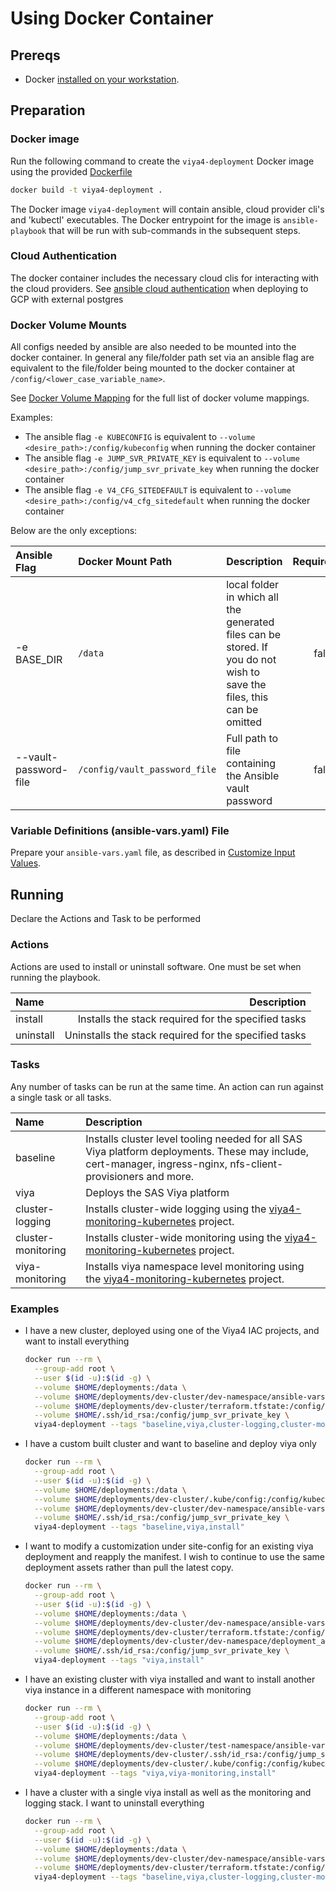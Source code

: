 # Using Docker Container

## Prereqs

- Docker [installed on your workstation](Dependencies.md#docker).

## Preparation

### Docker image

Run the following command to create the `viya4-deployment` Docker image using the provided [Dockerfile](../../Dockerfile)

```bash
docker build -t viya4-deployment .
```
The Docker image `viya4-deployment` will contain ansible, cloud provider cli's and 'kubectl' executables. The Docker entrypoint for the image is `ansible-playbook` that will be run with sub-commands in the subsequent steps.

### Cloud Authentication

The docker container includes the necessary cloud clis for interacting with the cloud providers. See [ansible cloud authentication](AnsibleCloudAuthentication.md) when deploying to GCP with external postgres

### Docker Volume Mounts

All configs needed by ansible are also needed to be mounted into the docker container. In general any file/folder path set via an ansible flag are equivalent to the file/folder being mounted to the docker container at `/config/<lower_case_variable_name>`. 

See [Docker Volume Mapping](DockerVolumeMounts.md) for the full list of docker volume mappings.

Examples:

- The ansible flag `-e KUBECONFIG` is equivalent to `--volume <desire_path>:/config/kubeconfig` when running the docker container
- The ansible flag `-e JUMP_SVR_PRIVATE_KEY` is equivalent to `--volume <desire_path>:/config/jump_svr_private_key` when running the docker container
- The ansible flag `-e V4_CFG_SITEDEFAULT` is equivalent to `--volume <desire_path>:/config/v4_cfg_sitedefault` when running the docker container

Below are the only exceptions:

| Ansible Flag | Docker Mount Path | Description | Required |
| :--- | :--- | :--- | ---: |
| -e BASE_DIR | `/data` | local folder in which all the generated files can be stored. If you do not wish to save the files, this can be omitted | false |
| --vault-password-file | `/config/vault_password_file` | Full path to file containing the Ansible vault password | false |

### Variable Definitions (ansible-vars.yaml) File

Prepare your `ansible-vars.yaml` file, as described in [Customize Input Values](../../README.md#customize-input-values).

## Running

Declare the Actions and Task to be performed

### Actions

Actions are used to install or uninstall software. One must be set when running the playbook.

| Name | Description |
| :--- | ---: |
| install | Installs the stack required for the specified tasks |
| uninstall | Uninstalls the stack required for the specified tasks |

### Tasks

Any number of tasks can be run at the same time. An action can run against a single task or all tasks.

| Name | Description |
| :--- | :--- |
| baseline | Installs cluster level tooling needed for all SAS Viya platform deployments. These may include, cert-manager, ingress-nginx, nfs-client-provisioners and more. |
| viya | Deploys the SAS Viya platform |
| cluster-logging | Installs cluster-wide logging using the [viya4-monitoring-kubernetes](https://github.com/sassoftware/viya4-monitoring-kubernetes) project. |
| cluster-monitoring | Installs cluster-wide monitoring using the [viya4-monitoring-kubernetes](https://github.com/sassoftware/viya4-monitoring-kubernetes) project. |
| viya-monitoring | Installs viya namespace level monitoring using the [viya4-monitoring-kubernetes](https://github.com/sassoftware/viya4-monitoring-kubernetes) project. |

### Examples

- I have a new cluster, deployed using one of the Viya4 IAC projects, and want to install everything

  ```bash
  docker run --rm \
    --group-add root \
    --user $(id -u):$(id -g) \
    --volume $HOME/deployments:/data \
    --volume $HOME/deployments/dev-cluster/dev-namespace/ansible-vars.yaml:/config/config \
    --volume $HOME/deployments/dev-cluster/terraform.tfstate:/config/tfstate \
    --volume $HOME/.ssh/id_rsa:/config/jump_svr_private_key \
    viya4-deployment --tags "baseline,viya,cluster-logging,cluster-monitoring,viya-monitoring,install"
  ```

- I have a custom built cluster and want to baseline and deploy viya only

  ```bash
  docker run --rm \
    --group-add root \
    --user $(id -u):$(id -g) \
    --volume $HOME/deployments:/data \
    --volume $HOME/deployments/dev-cluster/.kube/config:/config/kubeconfig \
    --volume $HOME/deployments/dev-cluster/dev-namespace/ansible-vars.yaml:/config/config \
    --volume $HOME/.ssh/id_rsa:/config/jump_svr_private_key \
    viya4-deployment --tags "baseline,viya,install"
  ```

- I want to modify a customization under site-config for an existing viya deployment and reapply the manifest. I wish to continue to use the same deployment assets rather than pull the latest copy.

  ```bash
  docker run --rm \
    --group-add root \
    --user $(id -u):$(id -g) \
    --volume $HOME/deployments:/data \
    --volume $HOME/deployments/dev-cluster/dev-namespace/ansible-vars.yaml:/config/config \
    --volume $HOME/deployments/dev-cluster/terraform.tfstate:/config/tfstate \
    --volume $HOME/deployments/dev-cluster/dev-namespace/deployment_assets.tgz:/config/v4_cfg_deployment_assets \
    --volume $HOME/.ssh/id_rsa:/config/jump_svr_private_key \
    viya4-deployment --tags "viya,install"
  ```

- I have an existing cluster with viya installed and want to install another viya instance in a different namespace with monitoring

  ```bash
  docker run --rm \
    --group-add root \
    --user $(id -u):$(id -g) \
    --volume $HOME/deployments:/data \
    --volume $HOME/deployments/dev-cluster/test-namespace/ansible-vars.yaml:/config/config \
    --volume $HOME/deployments/dev-cluster/.ssh/id_rsa:/config/jump_svr_private_key \
    --volume $HOME/deployments/dev-cluster/.kube/config:/config/kubeconfig \
    viya4-deployment --tags "viya,viya-monitoring,install"
  ```

- I have a cluster with a single viya install as well as the monitoring and logging stack. I want to uninstall everything

  ```bash
  docker run --rm \
    --group-add root \
    --user $(id -u):$(id -g) \
    --volume $HOME/deployments:/data \
    --volume $HOME/deployments/dev-cluster/dev-namespace/ansible-vars.yaml:/config/config \
    --volume $HOME/deployments/dev-cluster/terraform.tfstate:/config/tfstate \
    viya4-deployment --tags "baseline,viya,cluster-logging,cluster-monitoring,viya-monitoring,uninstall"
  ```
